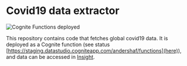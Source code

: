 # Covid19 data extractor
![Cognite Functions deployed](https://github.com/cognitedata/covid19/workflows/Deploy%20Cognite%20Function/badge.svg)

This repository contains code that fetches global covid19 data. It is deployed as a Cognite function (see status [https://staging.datastudio.cogniteapp.com/andershaf/functions](here)), and data can be accessed in [Insight](https://insight.cogniteapp.com/andershaf/assets/8812239535372198/timeseries?panel=Norway_confirmed).

